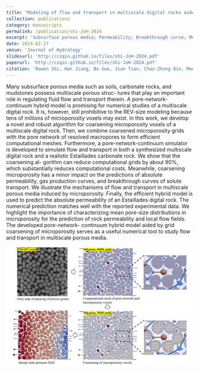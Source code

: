 ```yaml
---
title: "Modeling of flow and transport in multiscale digital rocks aided by grid coarsening of microporous domains"
collection: publications
category: manuscripts
permalink: /publication/shi-JoH-2024
excerpt: 'Subsurface porous media; Permeability; Breakthrough curve; Multiscale digital rock; Pore-network-continuum hybrid model; Microporosity'
date: 2024-02-17
venue: 'Journal of Hydrology'
slidesurl: 'http://czqin.github.io/files/shi-JoH-2024.pdf'
paperurl: 'http://czqin.github.io/files/shi-JoH-2024.pdf'
citation: 'Bowen Shi, Han Jiang, Bo Guo, Jian Tian, Chao-Zhong Qin, Modeling of flow and transport in multiscale digital rocks aided by grid coarsening of microporous domains, Journal of Hydrology, 633, 131003, 2024, https://doi.org/10.1016/j.jhydrol.2024.131003.'
---
```


Many subsurface porous media such as soils, carbonate rocks, and mudstones possess multiscale porous struc- tures that play an important role in regulating fluid flow and transport therein. A pore-network-continuum hybrid model is promising for numerical studies of a multiscale digital rock. It is, however, still prohibitive to the REV-size modeling because tens of millions of microporosity voxels may exist. In this work, we develop a novel and robust algorithm for coarsening microporosity voxels of a multiscale digital rock. Then, we combine coarsened microporosity grids with the pore network of resolved macropores to form efficient computational meshes. Furthermore, a pore-network-continuum simulator is developed to simulate flow and transport in both a synthesized multiscale digital rock and a realistic Estaillades carbonate rock. We show that the coarsening al- gorithm can reduce computational grids by about 90%, which substantially reduces computational costs. Meanwhile, coarsening microporosity has a minor impact on the predictions of absolute permeability, gas production curves, and breakthrough curves of solute transport. We illustrate the mechanisms of flow and transport in multiscale porous media induced by microporosity. Finally, the efficient hybrid model is used to predict the absolute permeability of an Estaillades digital rock. The numerical prediction matches well with the reported experimental data. We highlight the importance of characterizing mean pore-size distributions in microporosity for the prediction of rock permeability and local flow fields. The developed pore-network- continuum hybrid model aided by grid coarsening of microporosity serves as a useful numerical tool to study flow and transport in multiscale porous media.

<p align="center">
  <img src="/images/shi-JoH-2024-GA.png" alt="Dual-pore-network model comparison" width="500">
</p>
